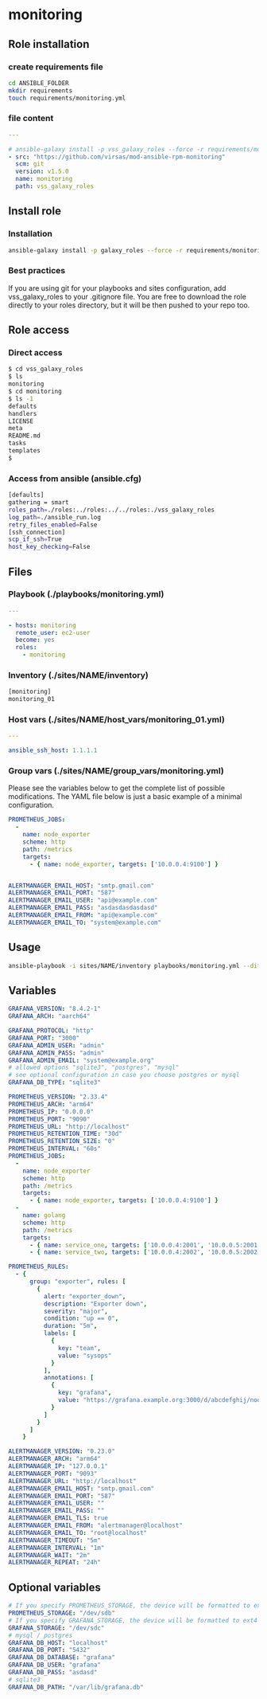 # monitoring

## Role installation

### create requirements file

``` bash
cd ANSIBLE_FOLDER
mkdir requirements
touch requirements/monitoring.yml
```

### file content

``` yaml
---

# ansible-galaxy install -p vss_galaxy_roles --force -r requirements/monitoring.yml
- src: "https://github.com/virsas/mod-ansible-rpm-monitoring"
  scm: git
  version: v1.5.0
  name: monitoring
  path: vss_galaxy_roles
```

## Install role

### Installation

``` bash
ansible-galaxy install -p galaxy_roles --force -r requirements/monitoring.yml
```

### Best practices

If you are using git for your playbooks and sites configuration, add vss_galaxy_roles to your .gitignore file. You are free to download the role directly to your roles directory, but it will be then pushed to your repo too.

## Role access

### Direct access

``` bash
$ cd vss_galaxy_roles
$ ls
monitoring
$ cd monitoring
$ ls -1
defaults
handlers
LICENSE
meta
README.md
tasks
templates
$
```

### Access from ansible (ansible.cfg)

``` bash
[defaults]
gathering = smart
roles_path=./roles:../roles:../../roles:./vss_galaxy_roles
log_path=./ansible_run.log
retry_files_enabled=False
[ssh_connection]
scp_if_ssh=True
host_key_checking=False
```

## Files

### Playbook (./playbooks/monitoring.yml)

``` yaml
---

- hosts: monitoring
  remote_user: ec2-user
  become: yes
  roles:
    - monitoring
```

### Inventory (./sites/NAME/inventory)

``` txt
[monitoring]
monitoring_01
```

### Host vars (./sites/NAME/host_vars/monitoring_01.yml)

``` yaml
---

ansible_ssh_host: 1.1.1.1
```

### Group vars (./sites/NAME/group_vars/monitoring.yml)

Please see the variables below to get the complete list of possible modifications. The YAML file below is just a basic example of a minimal configuration.

``` yaml
PROMETHEUS_JOBS:
  -
    name: node_exporter
    scheme: http
    path: /metrics
    targets:
      - { name: node_exporter, targets: ['10.0.0.4:9100'] }


ALERTMANAGER_EMAIL_HOST: "smtp.gmail.com"
ALERTMANAGER_EMAIL_PORT: "587"
ALERTMANAGER_EMAIL_USER: "api@example.com"
ALERTMANAGER_EMAIL_PASS: "asdasdasdasdasd"
ALERTMANAGER_EMAIL_FROM: "api@example.com"
ALERTMANAGER_EMAIL_TO: "system@example.com"
```

## Usage

``` bash
ansible-playbook -i sites/NAME/inventory playbooks/monitoring.yml --diff
```

## Variables

``` yml
GRAFANA_VERSION: "8.4.2-1"
GRAFANA_ARCH: "aarch64"

GRAFANA_PROTOCOL: "http"
GRAFANA_PORT: "3000"
GRAFANA_ADMIN_USER: "admin"
GRAFANA_ADMIN_PASS: "admin"
GRAFANA_ADMIN_EMAIL: "system@example.org"
# allowed options "sqlite3", "postgres", "mysql"
# see optional configuration in case you choose postgres or mysql
GRAFANA_DB_TYPE: "sqlite3"

PROMETHEUS_VERSION: "2.33.4"
PROMETHEUS_ARCH: "arm64"
PROMETHEUS_IP: "0.0.0.0"
PROMETHEUS_PORT: "9090"
PROMETHEUS_URL: "http://localhost"
PROMETHEUS_RETENTION_TIME: "30d"
PROMETHEUS_RETENTION_SIZE: "0"
PROMETHEUS_INTERVAL: "60s"
PROMETHEUS_JOBS:
  -
    name: node_exporter
    scheme: http
    path: /metrics
    targets:
      - { name: node_exporter, targets: ['10.0.0.4:9100'] }
  -
    name: golang
    scheme: http
    path: /metrics
    targets:
      - { name: service_one, targets: ['10.0.0.4:2001', '10.0.0.5:2001'] }
      - { name: service_two, targets: ['10.0.0.4:2002', '10.0.0.5:2002'] }

PROMETHEUS_RULES:
  - {
      group: "exporter", rules: [
        {
          alert: "exporter_down",
          description: "Exporter down",
          severity: "major",
          condition: "up == 0",
          duration: "5m",
          labels: [
            {
              key: "team",
              value: "sysops"
            }
          ],
          annotations: [
            {
              key: "grafana",
              value: "https://grafana.example.org:3000/d/abcdefghij/node-exporter-full?orgId=1"
            }
          ]
        }
      ]
    }

ALERTMANAGER_VERSION: "0.23.0"
ALERTMANAGER_ARCH: "arm64"
ALERTMANAGER_IP: "127.0.0.1"
ALERTMANAGER_PORT: "9093"
ALERTMANAGER_URL: "http://localhost"
ALERTMANAGER_EMAIL_HOST: "smtp.gmail.com"
ALERTMANAGER_EMAIL_PORT: "587"
ALERTMANAGER_EMAIL_USER: ""
ALERTMANAGER_EMAIL_PASS: ""
ALERTMANAGER_EMAIL_TLS: true
ALERTMANAGER_EMAIL_FROM: "alertmanager@localhost"
ALERTMANAGER_EMAIL_TO: "root@localhost"
ALERTMANAGER_TIMEOUT: "5m"
ALERTMANAGER_INTERVAL: "1m"
ALERTMANAGER_WAIT: "2m"
ALERTMANAGER_REPEAT: "24h"
```

## Optional variables

``` yml
# If you specify PROMETHEUS_STORAGE, the device will be formatted to ext4 and mounted to /var/lib/prometheus for data scraping
PROMETHEUS_STORAGE: "/dev/sdb"
# If you specify GRAFANA_STORAGE, the device will be formatted to ext4 and mounted to /var/lib/grafana for sqlite database
GRAFANA_STORAGE: "/dev/sdc"
# mysql / postgres
GRAFANA_DB_HOST: "localhost"
GRAFANA_DB_PORT: "5432"
GRAFANA_DB_DATABASE: "grafana"
GRAFANA_DB_USER: "grafana"
GRAFANA_DB_PASS: "asdasd"
# sqlite3
GRAFANA_DB_PATH: "/var/lib/grafana.db"
```
